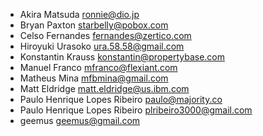 * Akira Matsuda <ronnie@dio.jp>
* Bryan Paxton <starbelly@pobox.com>
* Celso Fernandes <fernandes@zertico.com>
* Hiroyuki Urasoko <ura.58.58@gmail.com>
* Konstantin Krauss <konstantin@propertybase.com>
* Manuel Franco <mfranco@flexiant.com>
* Matheus Mina <mfbmina@gmail.com>
* Matt Eldridge <matt.eldridge@us.ibm.com>
* Paulo Henrique Lopes Ribeiro <paulo@majority.co>
* Paulo Henrique Lopes Ribeiro <plribeiro3000@gmail.com>
* geemus <geemus@gmail.com>